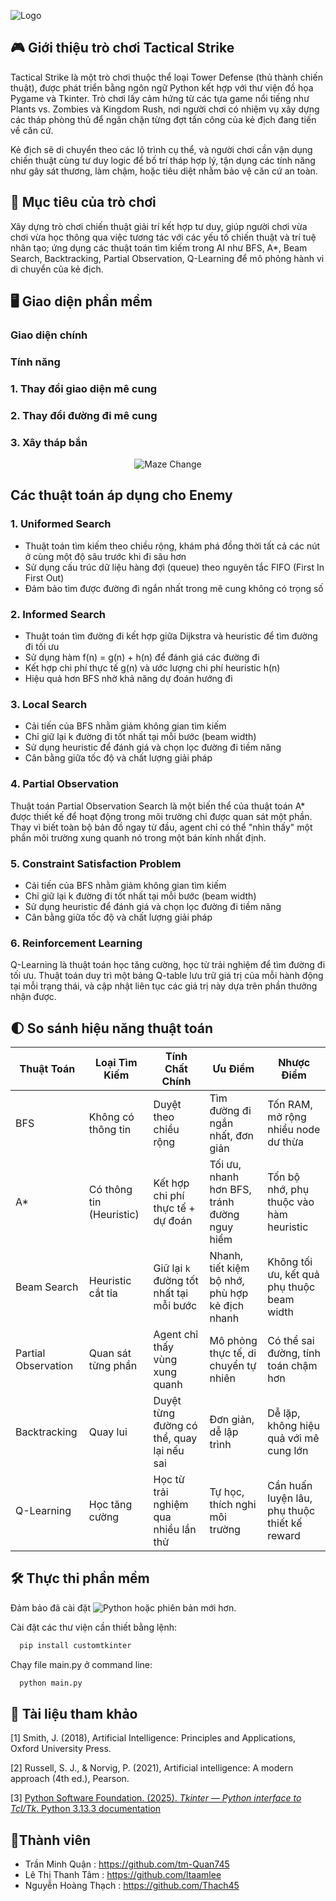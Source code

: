 ![Logo](https://dev-to-uploads.s3.amazonaws.com/uploads/articles/th5xamgrr6se0x5ro4g6.png)

## 🎮 Giới thiệu trò chơi Tactical Strike
Tactical Strike là một trò chơi thuộc thể loại Tower Defense (thủ thành chiến thuật), được phát triển bằng ngôn ngữ Python kết hợp với thư viện đồ họa Pygame và Tkinter. Trò chơi lấy cảm hứng từ các tựa game nổi tiếng như Plants vs. Zombies và Kingdom Rush, nơi người chơi có nhiệm vụ xây dựng các tháp phòng thủ để ngăn chặn từng đợt tấn công của kẻ địch đang tiến về căn cứ.

Kẻ địch sẽ di chuyển theo các lộ trình cụ thể, và người chơi cần vận dụng chiến thuật cùng tư duy logic để bố trí tháp hợp lý, tận dụng các tính năng như gây sát thương, làm chậm, hoặc tiêu diệt nhằm bảo vệ căn cứ an toàn.
## 🎯 Mục tiêu của trò chơi
Xây dựng trò chơi chiến thuật giải trí kết hợp tư duy, giúp người chơi vừa chơi vừa học thông qua việc tương tác với các yếu tố chiến thuật và trí tuệ nhân tạo; ứng dụng các thuật toán tìm kiếm trong AI như BFS, A*, Beam Search, Backtracking, Partial Observation, Q-Learning để mô phỏng hành vi di chuyển của kẻ địch.
## 🖥 Giao diện phần mềm
### Giao diện chính
### Tính năng
### 1. Thay đổi giao diện mê cung
### 2. Thay đổi đường đi mê cung
### 3. Xây tháp bắn
<p align="center">
  <img src="https://media.giphy.com/media/your-gif-link.gif" alt="Maze Change" />
</p>

## Các thuật toán áp dụng cho Enemy 
### 1. Uniformed Search
-	Thuật toán tìm kiếm theo chiều rộng, khám phá đồng thời tất cả các nút ở cùng một độ sâu trước khi đi sâu hơn
-	Sử dụng cấu trúc dữ liệu hàng đợi (queue) theo nguyên tắc FIFO (First In First Out)
-	Đảm bảo tìm được đường đi ngắn nhất trong mê cung không có trọng số

### 2. Informed Search
-	Thuật toán tìm đường đi kết hợp giữa Dijkstra và heuristic để tìm đường đi tối ưu
-	Sử dụng hàm f(n) = g(n) + h(n) để đánh giá các đường đi
-	Kết hợp chi phí thực tế g(n) và ước lượng chi phí heuristic h(n)
-	Hiệu quả hơn BFS nhờ khả năng dự đoán hướng đi

### 3. Local Search
-	Cải tiến của BFS nhằm giảm không gian tìm kiếm
-	Chỉ giữ lại k đường đi tốt nhất tại mỗi bước (beam width)
-	Sử dụng heuristic để đánh giá và chọn lọc đường đi tiềm năng
-	Cân bằng giữa tốc độ và chất lượng giải pháp

### 4. Partial Observation
Thuật toán Partial Observation Search là một biến thể của thuật toán A* được thiết kế để hoạt động trong môi trường chỉ được quan sát một phần. Thay vì biết toàn bộ bản đồ ngay từ đầu, agent chỉ có thể "nhìn thấy" một phần môi trường xung quanh nó trong một bán kính nhất định.

### 5. Constraint Satisfaction Problem
-	Cải tiến của BFS nhằm giảm không gian tìm kiếm
-	Chỉ giữ lại k đường đi tốt nhất tại mỗi bước (beam width)
-	Sử dụng heuristic để đánh giá và chọn lọc đường đi tiềm năng
-	Cân bằng giữa tốc độ và chất lượng giải pháp

### 6. Reinforcement Learning
Q-Learning là thuật toán học tăng cường, học từ trải nghiệm để tìm đường đi tối ưu. Thuật toán duy trì một bảng Q-table lưu trữ giá trị của mỗi hành động tại mỗi trạng thái, và cập nhật liên tục các giá trị này dựa trên phần thưởng nhận được.

## 🌓 So sánh hiệu năng thuật toán

| Thuật Toán         | Loại Tìm Kiếm        | Tính Chất Chính                               | Ưu Điểm                                              | Nhược Điểm                                              |
|--------------------|----------------------|------------------------------------------------|-------------------------------------------------------|----------------------------------------------------------|
| BFS                | Không có thông tin   | Duyệt theo chiều rộng                         | Tìm đường đi ngắn nhất, đơn giản                     | Tốn RAM, mở rộng nhiều node dư thừa                     |
| A*                 | Có thông tin (Heuristic) | Kết hợp chi phí thực tế + dự đoán          | Tối ưu, nhanh hơn BFS, tránh đường nguy hiểm        | Tốn bộ nhớ, phụ thuộc vào hàm heuristic                 |
| Beam Search        | Heuristic cắt tỉa     | Giữ lại `k` đường tốt nhất tại mỗi bước      | Nhanh, tiết kiệm bộ nhớ, phù hợp kẻ địch nhanh       | Không tối ưu, kết quả phụ thuộc beam width              |
| Partial Observation| Quan sát từng phần    | Agent chỉ thấy vùng xung quanh                | Mô phỏng thực tế, di chuyển tự nhiên                 | Có thể sai đường, tính toán chậm hơn                    |
| Backtracking       | Quay lui              | Duyệt từng đường có thể, quay lại nếu sai     | Đơn giản, dễ lập trình                                | Dễ lặp, không hiệu quả với mê cung lớn                  |
| Q-Learning         | Học tăng cường        | Học từ trải nghiệm qua nhiều lần thử          | Tự học, thích nghi môi trường                       | Cần huấn luyện lâu, phụ thuộc thiết kế reward           |



## 🛠 Thực thi phần mềm

Đảm bảo đã cài đặt ![Python](https://img.shields.io/badge/Python-3.10-blue?logo=python&logoColor=white) hoặc phiên bản mới hơn.

Cài đặt các thư viện cần thiết bằng lệnh: 
```bash
  pip install customtkinter
```
Chạy file main.py ở command line: 

```bash
  python main.py
```


## 📗 Tài liệu tham khảo

[1] Smith, J. (2018), Artificial Intelligence: Principles and Applications, Oxford University Press.

[2]	Russell, S. J., & Norvig, P. (2021), Artificial intelligence: A modern approach (4th ed.), Pearson.

[3] [Python Software Foundation. (2025). *Tkinter — Python interface to Tcl/Tk*. Python 3.13.3 documentation](https://docs.python.org/3/library/tkinter.html)

## 👤Thành viên

- Trần Minh Quận : https://github.com/tm-Quan745
- Lê Thị Thanh Tâm : https://github.com/ltaamlee
- Nguyễn Hoàng Thạch : https://github.com/Thach45

